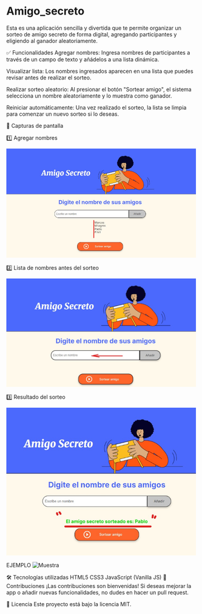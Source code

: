 # Amigo_secreto
Esta es una aplicación sencilla y divertida que te permite organizar un sorteo de amigo secreto de forma digital, agregando participantes y eligiendo al ganador aleatoriamente.

✅ Funcionalidades
Agregar nombres:
Ingresa nombres de participantes a través de un campo de texto y añádelos a una lista dinámica.

Visualizar lista:
Los nombres ingresados aparecen en una lista que puedes revisar antes de realizar el sorteo.

Realizar sorteo aleatorio:
Al presionar el botón "Sortear amigo", el sistema selecciona un nombre aleatoriamente y lo muestra como ganador.

Reiniciar automáticamente:
Una vez realizado el sorteo, la lista se limpia para comenzar un nuevo sorteo si lo deseas.

📸 Capturas de pantalla

1️⃣ Agregar nombres

<img src="avace/Lista%20de%20nombres.jpg" alt="Pantalla agregando nombres al sorteo" width="500">

2️⃣ Lista de nombres antes del sorteo

<img src="avace/agregar%20nombres.jpg" alt="Lista de nombres agregados" width="500)">

3️⃣ Resultado del sorteo

<img src="avace/resultado.jpg" alt="Resultado del amigo secreto sorteado" width="500">

<p> EJEMPLO
<img src="avace/Amigo%20Secreto%20-%20Google%20Chrome%202025-03-17%2022-59-05.mp4" alt="Muestra">
</p>

🛠 Tecnologías utilizadas
HTML5
CSS3
JavaScript (Vanilla JS)
🤝 Contribuciones
¡Las contribuciones son bienvenidas! Si deseas mejorar la app o añadir nuevas funcionalidades, no dudes en hacer un pull request.

📄 Licencia
Este proyecto está bajo la licencia MIT.
